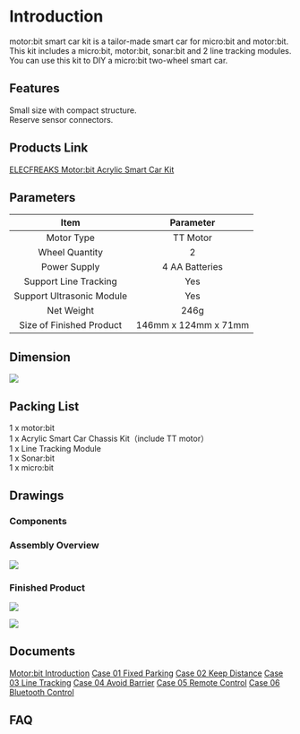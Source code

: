 # Introduction


motor:bit smart car kit is a tailor-made smart car for micro:bit and motor:bit. This kit includes a micro:bit, motor:bit, sonar:bit and 2 line tracking modules. You can use this kit to DIY a micro:bit two-wheel smart car.


## Features  

 Small size with compact structure.  
 Reserve sensor connectors.  

## Products Link

[ELECFREAKS Motor:bit Acrylic Smart Car Kit](https://www.elecfreaks.com/motor-bit-acrylic-smart-car-kit.html)

## Parameters


Item |Parameter
:-:|:-:
Motor Type|TT Motor
Wheel Quantity|2 
Power Supply|4 AA Batteries
Support Line Tracking|Yes
Support Ultrasonic Module|Yes
Net Weight|246g
Size of Finished Product|146mm x 124mm x 71mm


## Dimension  

![](./images/vehvUKJ.jpg)


## Packing List  

 1 x motor:bit  
 1 x Acrylic Smart Car Chassis Kit（include TT motor）  
 1 x Line Tracking Module  
 1 x Sonar:bit  
 1 x micro:bit  


## Drawings  

### Components  

### Assembly Overview  

![](./images/yeShOQZ.jpg)

### Finished Product  

![](./images/jfltEih.jpg)

![](./images/AuBmsFz.jpg)


## Documents  

 [Motor:bit Introduction](https://www.elecfreaks.com/learn-en/microbitKit/motor_bit_smart_car/index.html) 
 [Case 01 Fixed Parking](https://www.elecfreaks.com/learn-en/microbitKit/motor_bit_smart_car/motor_bit_smart_car_case_01.html)
 [Case 02 Keep Distance](https://www.elecfreaks.com/learn-en/microbitKit/motor_bit_smart_car/motor_bit_smart_car_case_02.html)
 [Case 03 Line Tracking](https://www.elecfreaks.com/learn-en/microbitKit/motor_bit_smart_car/motor_bit_smart_car_case_03.html) 
 [Case 04 Avoid Barrier](https://www.elecfreaks.com/learn-en/microbitKit/motor_bit_smart_car/motor_bit_smart_car_case_04.html)
 [Case 05 Remote Control](https://www.elecfreaks.com/learn-en/microbitKit/motor_bit_smart_car/motor_bit_smart_car_case_05.html)
 [Case 06 Bluetooth Control](https://www.elecfreaks.com/learn-en/microbitKit/motor_bit_smart_car/motor_bit_smart_car_case_06.html)

## FAQ  

